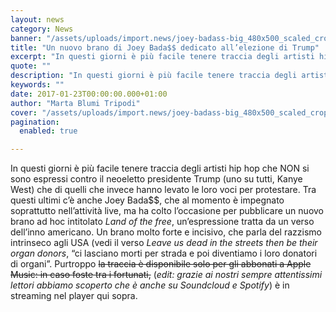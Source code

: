 ```yaml
---
layout: news
category: News
banner: "/assets/uploads/import.news/joey-badass-big_480x500_scaled_cropp.jpg"
title: "Un nuovo brano di Joey Bada$$ dedicato all’elezione di Trump"
excerpt: "In questi giorni è più facile tenere traccia degli artisti hip hop che NON si sono espressi contro il neoeletto presidente Trump (uno su tutti, Kanye West) che di quelli che invece hanno levato le loro voci per protestare. Tra questi ultimi c’è anche Joey Bada$$, che al momento è impegnato soprattutto nell’attività live, ma [&hellip"
quote: ""
description: "In questi giorni è più facile tenere traccia degli artisti hip hop che NON si sono espressi contro il neoeletto presidente Trump (uno su tutti, Kanye West) che di quelli che invece hanno levato le loro voci per protestare. Tra questi ultimi c’è anche Joey Bada$$, che al momento è impegnato soprattutto nell’attività live, ma [&hellip"
keywords: ""
date: 2017-01-23T00:00:00.000+01:00
author: "Marta Blumi Tripodi"
cover: "/assets/uploads/import.news/joey-badass-big_480x500_scaled_cropp.jpg"
pagination:
  enabled: true

---
```


In questi giorni è più facile tenere traccia degli artisti hip hop che NON si sono espressi contro il neoeletto presidente Trump (uno su tutti, Kanye West) che di quelli che invece hanno levato le loro voci per protestare. Tra questi ultimi c’è anche Joey Bada$$, che al momento è impegnato soprattutto nell’attività live, ma ha colto l’occasione per pubblicare un nuovo brano ad hoc intitolato _Land of the free_, un’espressione tratta da un verso dell’inno americano. Un brano molto forte e incisivo, che parla del razzismo intrinseco agli USA (vedi il verso _Leave us dead in the streets then be their organ donors_, “ci lasciano morti per strada e poi diventiamo i loro donatori di organi”. Purtroppo ~~la traccia è disponibile solo per gli abbonati a Apple Music: in caso foste tra i fortunati,~~ (_edit: grazie ai nostri sempre attentissimi lettori abbiamo scoperto che è anche su Soundcloud e Spotify_) è in streaming nel player qui sopra.